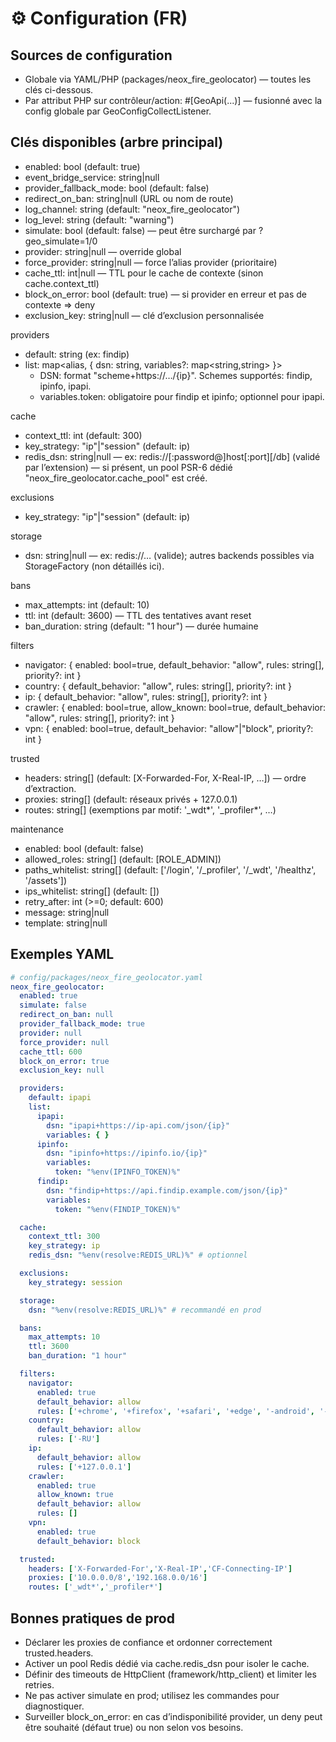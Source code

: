 # ⚙️ Configuration (FR)

## Sources de configuration
- Globale via YAML/PHP (packages/neox_fire_geolocator) — toutes les clés ci-dessous.
- Par attribut PHP sur contrôleur/action: #[GeoApi(...)] — fusionné avec la config globale par GeoConfigCollectListener.

## Clés disponibles (arbre principal)
- enabled: bool (default: true)
- event_bridge_service: string|null
- provider_fallback_mode: bool (default: false)
- redirect_on_ban: string|null (URL ou nom de route)
- log_channel: string (default: "neox_fire_geolocator")
- log_level: string (default: "warning")
- simulate: bool (default: false) — peut être surchargé par ?geo_simulate=1/0
- provider: string|null — override global
- force_provider: string|null — force l’alias provider (prioritaire)
- cache_ttl: int|null — TTL pour le cache de contexte (sinon cache.context_ttl)
- block_on_error: bool (default: true) — si provider en erreur et pas de contexte => deny
- exclusion_key: string|null — clé d’exclusion personnalisée

providers
- default: string (ex: findip)
- list: map<alias, { dsn: string, variables?: map<string,string> }>
  - DSN: format "scheme+https://…/{ip}". Schemes supportés: findip, ipinfo, ipapi.
  - variables.token: obligatoire pour findip et ipinfo; optionnel pour ipapi.

cache
- context_ttl: int (default: 300)
- key_strategy: "ip"|"session" (default: ip)
- redis_dsn: string|null — ex: redis://[:password@]host[:port][/db] (validé par l’extension) — si présent, un pool PSR-6 dédié "neox_fire_geolocator.cache_pool" est créé.

exclusions
- key_strategy: "ip"|"session" (default: ip)

storage
- dsn: string|null — ex: redis://… (valide); autres backends possibles via StorageFactory (non détaillés ici).

bans
- max_attempts: int (default: 10)
- ttl: int (default: 3600) — TTL des tentatives avant reset
- ban_duration: string (default: "1 hour") — durée humaine

filters
- navigator: { enabled: bool=true, default_behavior: "allow", rules: string[], priority?: int }
- country:   { default_behavior: "allow", rules: string[], priority?: int }
- ip:        { default_behavior: "allow", rules: string[], priority?: int }
- crawler:   { enabled: bool=true, allow_known: bool=true, default_behavior: "allow", rules: string[], priority?: int }
- vpn:       { enabled: bool=true, default_behavior: "allow"|"block", priority?: int }

trusted
- headers: string[] (default: [X-Forwarded-For, X-Real-IP, …]) — ordre d’extraction.
- proxies: string[] (default: réseaux privés + 127.0.0.1)
- routes:  string[] (exemptions par motif: '_wdt*', '_profiler*', …)

maintenance
- enabled: bool (default: false)
- allowed_roles: string[] (default: [ROLE_ADMIN])
- paths_whitelist: string[] (default: ['/login', '/_profiler', '/_wdt', '/healthz', '/assets'])
- ips_whitelist: string[] (default: [])
- retry_after: int (>=0; default: 600)
- message: string|null
- template: string|null

## Exemples YAML

```yaml
# config/packages/neox_fire_geolocator.yaml
neox_fire_geolocator:
  enabled: true
  simulate: false
  redirect_on_ban: null
  provider_fallback_mode: true
  provider: null
  force_provider: null
  cache_ttl: 600
  block_on_error: true
  exclusion_key: null

  providers:
    default: ipapi
    list:
      ipapi:
        dsn: "ipapi+https://ip-api.com/json/{ip}"
        variables: { }
      ipinfo:
        dsn: "ipinfo+https://ipinfo.io/{ip}"
        variables:
          token: "%env(IPINFO_TOKEN)%"
      findip:
        dsn: "findip+https://api.findip.example.com/json/{ip}"
        variables:
          token: "%env(FINDIP_TOKEN)%"

  cache:
    context_ttl: 300
    key_strategy: ip
    redis_dsn: "%env(resolve:REDIS_URL)%" # optionnel

  exclusions:
    key_strategy: session

  storage:
    dsn: "%env(resolve:REDIS_URL)%" # recommandé en prod

  bans:
    max_attempts: 10
    ttl: 3600
    ban_duration: "1 hour"

  filters:
    navigator:
      enabled: true
      default_behavior: allow
      rules: ['+chrome', '+firefox', '+safari', '+edge', '-android', '-mobile safari']
    country:
      default_behavior: allow
      rules: ['-RU']
    ip:
      default_behavior: allow
      rules: ['+127.0.0.1']
    crawler:
      enabled: true
      allow_known: true
      default_behavior: allow
      rules: []
    vpn:
      enabled: true
      default_behavior: block

  trusted:
    headers: ['X-Forwarded-For','X-Real-IP','CF-Connecting-IP']
    proxies: ['10.0.0.0/8','192.168.0.0/16']
    routes: ['_wdt*','_profiler*']
```

## Bonnes pratiques de prod
- Déclarer les proxies de confiance et ordonner correctement trusted.headers.
- Activer un pool Redis dédié via cache.redis_dsn pour isoler le cache.
- Définir des timeouts de HttpClient (framework/http_client) et limiter les retries.
- Ne pas activer simulate en prod; utilisez les commandes pour diagnostiquer.
- Surveiller block_on_error: en cas d’indisponibilité provider, un deny peut être souhaité (défaut true) ou non selon vos besoins.
